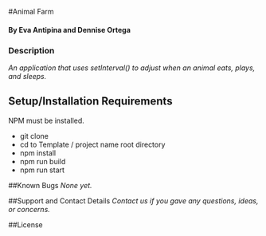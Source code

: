 #Animal Farm

#### By Eva Antipina and Dennise Ortega

### Description

_An application that uses setInterval() to adjust when an animal eats, plays, and sleeps._

## Setup/Installation Requirements
NPM must be installed.

* git clone
* cd to Template / project name root directory
* npm install
* npm run build
* npm run start

##Known Bugs
_None yet._

##Support and Contact Details
_Contact us if you gave any questions, ideas, or concerns._

##License
